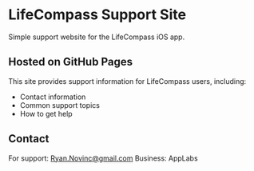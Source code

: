# LifeCompass Support Site

Simple support website for the LifeCompass iOS app.

## Hosted on GitHub Pages

This site provides support information for LifeCompass users, including:
- Contact information
- Common support topics
- How to get help

## Contact

For support: Ryan.Novinc@gmail.com
Business: AppLabs